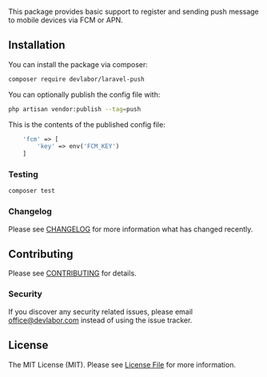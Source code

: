 This package provides basic support to register and sending push message to mobile devices via FCM or APN.

## Installation

You can install the package via composer:

```bash
composer require devlabor/laravel-push
```

You can optionally publish the config file with:
```bash
php artisan vendor:publish --tag=push
```

This is the contents of the published config file:
```php
    'fcm' => [
	    'key' => env('FCM_KEY')
    ]
```

### Testing

```bash
composer test
```

### Changelog

Please see [CHANGELOG](CHANGELOG.md) for more information what has changed recently.

## Contributing

Please see [CONTRIBUTING](CONTRIBUTING.md) for details.

### Security

If you discover any security related issues, please email office@devlabor.com instead of using the issue tracker.

## License

The MIT License (MIT). Please see [License File](LICENSE.md) for more information.